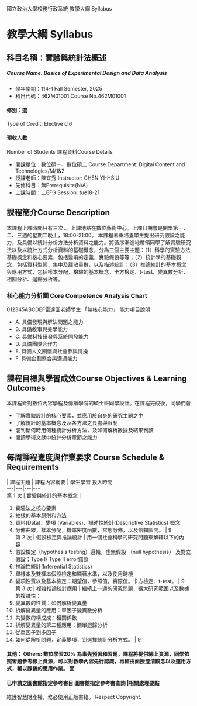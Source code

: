 國立政治大學校務行政系統 教學大綱 Syllabus
# 教學大綱 Syllabus
##  科目名稱：實驗與統計法概述
#####  Course Name: Basics of Experimental Design and Data Analysis
  * 學年學期：114-1 Fall Semester, 2025 
  * 科目代碼：462M01001 Course No.462M01001
#### 修別：選
Type of Credit: Elective 
_0.6_
#### 預收人數
Number of Students
課程資料Course Details
  * 開課單位：數位碩一、數位碩二 Course Department: Digital Content and Technologies/M/1&2 
  * 授課老師：陳宜秀 Instructor: CHEN YI-HSIU 
  * 先修科目：無Prerequisite(N/A)
  * 上課時間：二EFG Session: tue18-21
##  課程簡介Course Description
本課程上課時間只有三次，。上課地點在數位藝術中心。上課日期會是開學第一、二、三週的星期二晚上，18:00-21:00。
本課程著重培養學生提出研究假設之能力，及具備以統計分析方法分析資料之能力。將循序漸進地帶領同學了解實驗研究法以及以統計方式分析資料的基礎概念，分為三個主要主題：（1）科學的實驗方法基礎概念和核心要素，包括變項的定義，實驗假設等等；（2）統計學的基礎觀念，包括資料型態，集中及離散量數，以及描述統計；（3）推論統計的基本概念與應用方式，包括樣本分配，檢驗的基本概念，卡方檢定、t-test、變異數分析、相關分析、迴歸分析等。  
###  核心能力分析圖 Core Competence Analysis Chart
012345ABCDEF雷達圖老師學生
「無核心能力」 
能力項目說明
  * A. 具備發現與解決問題之能力
  * B. 具備敘事與美學能力
  * C. 具備科技研發與系統開發能力
  * D. 具備團隊合作力
  * E. 具備人文關懷與社會參與情操
  * F. 具備企劃整合與溝通能力
##  課程目標與學習成效Course Objectives & Learning Outcomes 
本課程針對數位內容學程及傳播學院的碩士班同學設計。在課程完成後，同學們會
  * 了解實驗設計的核心要素，並應用於自身的研究主題之中
  * 了解統計的基本概念及及各方法之長處與限制
  * 能判斷何時用何種統計分析方法，及如何解析數據及結果判讀
  * 閱讀學術文獻中統計分析章節之能力
##  每周課程進度與作業要求 Course Schedule & Requirements
|  課程主題 |  課程內容綱要 |  學生學習 投入時間  
---|---|---|---  
第 1 次 |  實驗與統計的基本概念 | 
  1. 實驗法之核心要素
  2. 抽樣的基本原則和方法
  3. 資料(Data)、變項 (Variables)、描述性統計(Descriptive Statistics) 概念
  4. 分佈曲線，樣本分配，機率密度函數，常態分佈，以及信賴區間。
|  9  
第 2 次 |  假設檢定與推論統計 |  用一個社會科學的研究問題來解釋以下的內容：
  1. 假設檢定（hypothesis testing）邏輯，虛無假設 （null hypothesis） 及對立假設；Type I/ Type II error錯誤
  2. 推論性統計(Inferential Statistics)
  3. 單樣本及雙樣本假設檢定和顯著水準，以及使用時機
  4. 變項性質以及基本檢定：期望值，參照值，實際值。卡方檢定、t-test。
|  9  
第 3 次 |  複雜推論統計應用 |  繼續上一週的研究問題，擴大研究範圍以及數據的複雜性：
  1. 變異數的性質：如何解析變異量
  2. 拆解變異量的應用：單因子變異數分析
  3. 共變數的構成成：相關係數
  4. 拆解變異量的第二種應用：簡單迴歸分析
  5. 從單因子到多因子
  6. 如何從解析問題，定義變項，到選擇統計分析方式。
|  9  
####  其他： Others: 數位學習20% 為事先預習和習題，課程將提供線上資源，同學依照習題參考線上資源，可以對教學內容先行認識，再經由面授澄清觀念以及運用方式，輔以課後的應用作業。 面 
####  已申請之圖書館指定參考書目  圖書館指定參考書查詢 |相關處理要點
維護智慧財產權，務必使用正版書籍。 Respect Copyright.